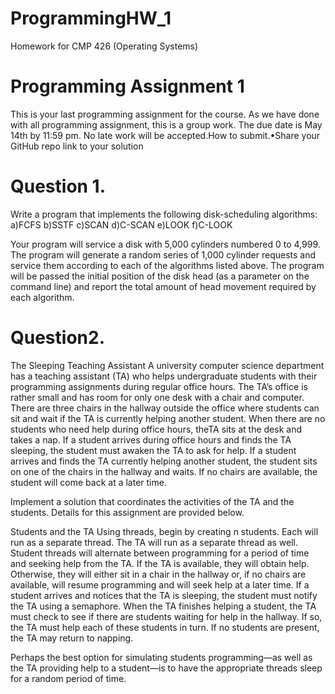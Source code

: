 # ProgrammingHW_1
Homework for CMP 426 (Operating Systems)

 # Programming Assignment 1
 This is your last programming assignment for the course. As we have done with all programming assignment, this is a group work. The due date is May 14th by 11:59 pm. No late work will be accepted.How to submit.•Share your GitHub repo link to your solution

 # Question 1.
 Write a program that implements the following disk-scheduling algorithms:
 a)FCFS
 b)SSTF
 c)SCAN
 d)C-SCAN
 e)LOOK
 f)C-LOOK

 Your program will service a disk with 5,000 cylinders numbered 0 to 4,999. The program will generate a random series of 1,000 cylinder requests and service them according to each of the algorithms listed above. The program will be passed the initial position of the disk head (as a parameter on the command line) and report the total amount of head movement required by each algorithm.

 # Question2.
 The Sleeping Teaching Assistant
 A university computer science department has a teaching assistant (TA) who helps undergraduate students with their programming assignments during regular office hours. The TA’s office is rather small and has room for only one desk with a chair and computer. There are three chairs in the hallway outside the office where students can sit and wait if the TA is currently helping another student. When there are no students who need help during office hours, theTA sits at the desk and takes a nap. If a student arrives during office hours and finds the TA sleeping, the student must awaken the TA to ask for help. If a student arrives and finds the TA currently helping another student, the student sits on one of the chairs in the hallway and waits. If no chairs are available, the student will come back at a later time.

 Implement a solution that coordinates the activities of the TA and the students. Details for this assignment are provided below.

Students and the TA
Using threads, begin by creating n students. Each will run as a separate thread. The TA will run as a separate thread as well. Student threads will alternate between programming for a period of time and seeking help from the TA. If the TA is available, they will obtain help. Otherwise, they will either sit in a chair in the hallway or, if no chairs are available, will resume programming and will seek help at a later time. If a student arrives and notices that the TA is sleeping, the student must notify the TA using a semaphore. When the TA finishes helping a student, the TA 
must check to see if there are students waiting for help in the hallway. If so, the TA must help each of these students in turn. If no students are present, the TA may return to napping.

Perhaps the best option for simulating students programming—as well as the TA providing help to a student—is to have the appropriate threads sleep for a random period of time.
